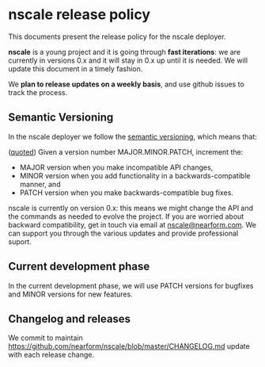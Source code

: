nscale release policy
=====================

This documents present the release policy for the nscale deployer.

__nscale__ is a young project and it is going through __fast iterations__:
we are currently in versions 0.x and it will stay in 0.x
up until it is needed. We will update this document in a timely fashion.

We __plan to release updates on a weekly basis__, and use github issues
to track the process.

Semantic Versioning
-------------------

In the nscale deployer we follow the [semantic
versioning](http://semver.org/), which means that:

([quoted](http://semver.org/)) Given a version number MAJOR.MINOR.PATCH, increment the:

  * MAJOR version when you make incompatible API changes,
  * MINOR version when you add functionality in a backwards-compatible manner, and
  * PATCH version when you make backwards-compatible bug fixes.

nscale is currently on version 0.x: this means we might change the API and the
commands as needed to evolve the project. If you are worried about backward compatibility,
get in touch via email at nscale@nearform.com. We can support you through the
various updates and provide professional suport.

Current development phase
-------------------------

In the current development phase, we will use PATCH versions for
bugfixes and MINOR versions for new features.

Changelog and releases
----------------------

We commit to maintain
https://github.com/nearform/nscale/blob/master/CHANGELOG.md update with
each release change.
